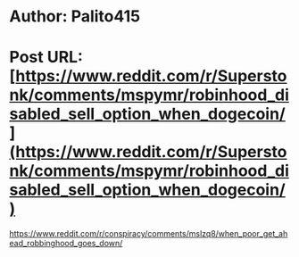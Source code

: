# Author: Palito415
# Post URL: [https://www.reddit.com/r/Superstonk/comments/mspymr/robinhood_disabled_sell_option_when_dogecoin/](https://www.reddit.com/r/Superstonk/comments/mspymr/robinhood_disabled_sell_option_when_dogecoin/)


https://www.reddit.com/r/conspiracy/comments/mslzq8/when_poor_get_ahead_robbinghood_goes_down/